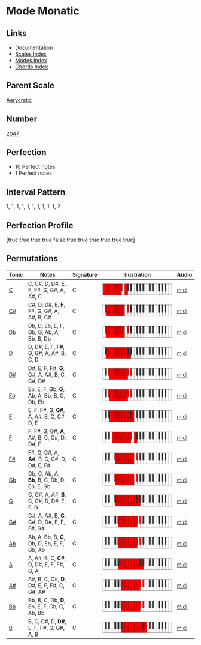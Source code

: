 # Mode Monatic

## Links

- [Documentation](index.md)
- [Scales Index](Scales.md)
- [Modes Index](Modes.md)
- [Chords Index](Chords.md)

## Parent Scale

[Aerycratic](ScaleAerycratic.md)

## Number

[2047](https://ianring.com/musictheory/scales/2047)

## Perfection

- 10 Perfect notes
- 1 Perfect notes

## Interval Pattern

1, 1, 1, 1, 1, 1, 1, 1, 1, 1, 2

## Perfection Profile

[true true true true false true true true true true true]

## Permutations

| Tonic | Notes | Signature | Illustration | Audio |
|-------|-------|-----------|--------------|-------|
| [C](ModeCNaturalMonatic.md) | C, C#, D, D#, **E**, F, F#, G, G#, A, A#, C | C | ![CNaturalMonatic](ModeCNaturalMonatic.png) | [midi](https://github.com/edipermadi/music/blob/main/docs/ModeCNaturalMonatic.mid?raw=true) |
| [C#](ModeCSharpMonatic.md) | C#, D, D#, E, **F**, F#, G, G#, A, A#, B, C# | C | ![CSharpMonatic](ModeCSharpMonatic.png) | [midi](https://github.com/edipermadi/music/blob/main/docs/ModeCSharpMonatic.mid?raw=true) |
| [Db](ModeDFlatMonatic.md) | Db, D, Eb, E, **F**, Gb, G, Ab, A, Bb, B, Db | C | ![DFlatMonatic](ModeDFlatMonatic.png) | [midi](https://github.com/edipermadi/music/blob/main/docs/ModeDFlatMonatic.mid?raw=true) |
| [D](ModeDNaturalMonatic.md) | D, D#, E, F, **F#**, G, G#, A, A#, B, C, D | C | ![DNaturalMonatic](ModeDNaturalMonatic.png) | [midi](https://github.com/edipermadi/music/blob/main/docs/ModeDNaturalMonatic.mid?raw=true) |
| [D#](ModeDSharpMonatic.md) | D#, E, F, F#, **G**, G#, A, A#, B, C, C#, D# | C | ![DSharpMonatic](ModeDSharpMonatic.png) | [midi](https://github.com/edipermadi/music/blob/main/docs/ModeDSharpMonatic.mid?raw=true) |
| [Eb](ModeEFlatMonatic.md) | Eb, E, F, Gb, **G**, Ab, A, Bb, B, C, Db, Eb | C | ![EFlatMonatic](ModeEFlatMonatic.png) | [midi](https://github.com/edipermadi/music/blob/main/docs/ModeEFlatMonatic.mid?raw=true) |
| [E](ModeENaturalMonatic.md) | E, F, F#, G, **G#**, A, A#, B, C, C#, D, E | C | ![ENaturalMonatic](ModeENaturalMonatic.png) | [midi](https://github.com/edipermadi/music/blob/main/docs/ModeENaturalMonatic.mid?raw=true) |
| [F](ModeFNaturalMonatic.md) | F, F#, G, G#, **A**, A#, B, C, C#, D, D#, F | C | ![FNaturalMonatic](ModeFNaturalMonatic.png) | [midi](https://github.com/edipermadi/music/blob/main/docs/ModeFNaturalMonatic.mid?raw=true) |
| [F#](ModeFSharpMonatic.md) | F#, G, G#, A, **A#**, B, C, C#, D, D#, E, F# | C | ![FSharpMonatic](ModeFSharpMonatic.png) | [midi](https://github.com/edipermadi/music/blob/main/docs/ModeFSharpMonatic.mid?raw=true) |
| [Gb](ModeGFlatMonatic.md) | Gb, G, Ab, A, **Bb**, B, C, Db, D, Eb, E, Gb | C | ![GFlatMonatic](ModeGFlatMonatic.png) | [midi](https://github.com/edipermadi/music/blob/main/docs/ModeGFlatMonatic.mid?raw=true) |
| [G](ModeGNaturalMonatic.md) | G, G#, A, A#, **B**, C, C#, D, D#, E, F, G | C | ![GNaturalMonatic](ModeGNaturalMonatic.png) | [midi](https://github.com/edipermadi/music/blob/main/docs/ModeGNaturalMonatic.mid?raw=true) |
| [G#](ModeGSharpMonatic.md) | G#, A, A#, B, **C**, C#, D, D#, E, F, F#, G# | C | ![GSharpMonatic](ModeGSharpMonatic.png) | [midi](https://github.com/edipermadi/music/blob/main/docs/ModeGSharpMonatic.mid?raw=true) |
| [Ab](ModeAFlatMonatic.md) | Ab, A, Bb, B, **C**, Db, D, Eb, E, F, Gb, Ab | C | ![AFlatMonatic](ModeAFlatMonatic.png) | [midi](https://github.com/edipermadi/music/blob/main/docs/ModeAFlatMonatic.mid?raw=true) |
| [A](ModeANaturalMonatic.md) | A, A#, B, C, **C#**, D, D#, E, F, F#, G, A | C | ![ANaturalMonatic](ModeANaturalMonatic.png) | [midi](https://github.com/edipermadi/music/blob/main/docs/ModeANaturalMonatic.mid?raw=true) |
| [A#](ModeASharpMonatic.md) | A#, B, C, C#, **D**, D#, E, F, F#, G, G#, A# | C | ![ASharpMonatic](ModeASharpMonatic.png) | [midi](https://github.com/edipermadi/music/blob/main/docs/ModeASharpMonatic.mid?raw=true) |
| [Bb](ModeBFlatMonatic.md) | Bb, B, C, Db, **D**, Eb, E, F, Gb, G, Ab, Bb | C | ![BFlatMonatic](ModeBFlatMonatic.png) | [midi](https://github.com/edipermadi/music/blob/main/docs/ModeBFlatMonatic.mid?raw=true) |
| [B](ModeBNaturalMonatic.md) | B, C, C#, D, **D#**, E, F, F#, G, G#, A, B | C | ![BNaturalMonatic](ModeBNaturalMonatic.png) | [midi](https://github.com/edipermadi/music/blob/main/docs/ModeBNaturalMonatic.mid?raw=true) |
